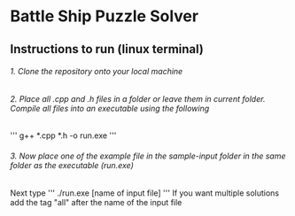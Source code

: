 # Battle Ship Puzzle Solver

## Instructions to run (linux terminal)

###### 1. Clone the repository onto your local machine

###### 2. Place all .cpp and .h files in a folder or leave them in current folder. Compile all files into an executable using the following 

'''
g++ *.cpp *.h -o run.exe
'''
###### 3. Now place one of the example file in the sample-input folder in the same folder as the executable (run.exe)

Next type
'''
./run.exe [name of input file]
'''
If you want multiple solutions
add the tag "all" after the name of the input file
